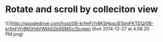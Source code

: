 Rotate and scroll by colleciton view
==========
![](http://googledrive.com/host/0B-krfmFjYr8KSHpsclE1bmFKTDQ/0B-krfmFjYr8KOHdVWkh0Zk9SMGc/Screen Shot 2014-12-27 at 4.08.20 PM.png)

